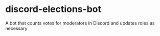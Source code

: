 # discord-elections-bot
A bot that counts votes for moderators in Discord and updates roles as necessary

